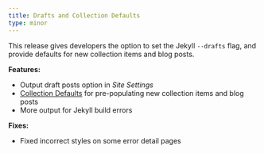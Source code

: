 ```yaml
---
title: Drafts and Collection Defaults
type: minor
---
```


This release gives developers the option to set the Jekyll `--drafts` flag, and provide defaults for new collection items and blog posts.

**Features:**

* Output draft posts option in *Site Settings*
* [Collection Defaults](/documentation/edit/editing/collections//) for pre-populating new collection items and blog posts
* More output for Jekyll build errors

**Fixes:**

* Fixed incorrect styles on some error detail pages
